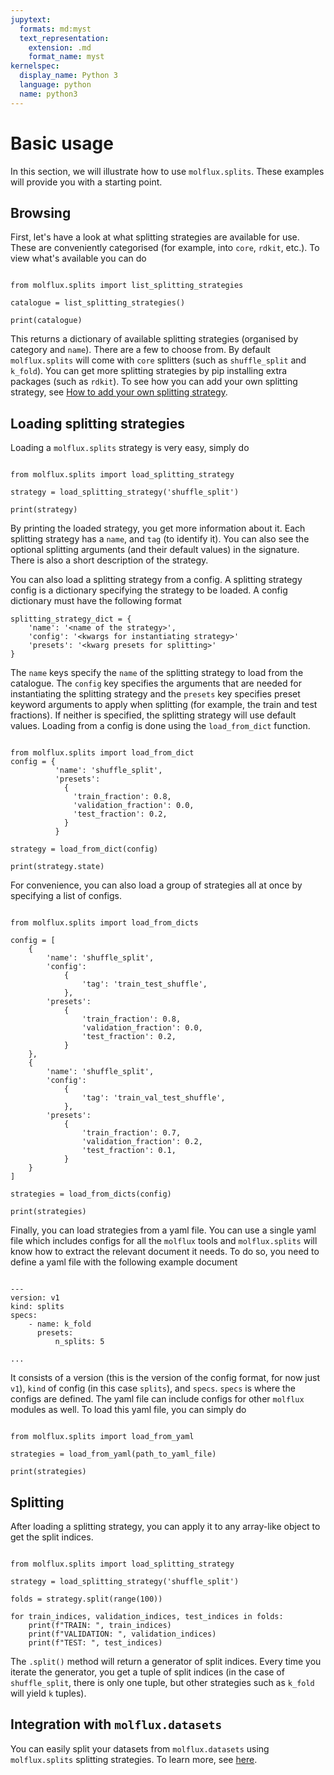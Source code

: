 ```yaml
---
jupytext:
  formats: md:myst
  text_representation:
    extension: .md
    format_name: myst
kernelspec:
  display_name: Python 3
  language: python
  name: python3
---
```


# Basic usage


In this section, we will illustrate how to use ``molflux.splits``. These examples will provide you with a starting
point.


## Browsing

First, let's have a look at what splitting strategies are available for use. These are conveniently categorised (for example,
into ``core``, ``rdkit``, etc.). To view what's available you can do

```{code-cell} ipython3

from molflux.splits import list_splitting_strategies

catalogue = list_splitting_strategies()

print(catalogue)
```

This returns a dictionary of available splitting strategies (organised by category and ``name``). There are a few to choose from.
By default ``molflux.splits`` will come with ``core`` splitters (such as ``shuffle_split`` and ``k_fold``). You can get more
splitting strategies by pip installing extra packages (such as ``rdkit``). To see how you can add your own splitting strategy, see
[How to add your own splitting strategy](how_to_add_splits.md).

## Loading splitting strategies

Loading a ``molflux.splits`` strategy is very easy, simply do

```{code-cell} ipython3

from molflux.splits import load_splitting_strategy

strategy = load_splitting_strategy('shuffle_split')

print(strategy)
```

By printing the loaded strategy, you get more information about it. Each splitting strategy has a ``name``, and ``tag``
(to identify it). You can also see the optional splitting arguments (and their default values) in the signature.
There is also a short description of the strategy.

You can also load a splitting strategy from a config. A splitting strategy config is a dictionary specifying the strategy to be
loaded. A config dictionary must have the following format
```{code-block} python
splitting_strategy_dict = {
    'name': '<name of the strategy>',
    'config': '<kwargs for instantiating strategy>'
    'presets': '<kwarg presets for splitting>'
}
```

The ``name`` keys specify the ``name`` of the splitting strategy to load from the catalogue.
The ``config`` key specifies the arguments that are needed for instantiating the splitting strategy and
the ``presets`` key specifies preset keyword arguments to apply when splitting (for example, the train and test fractions). If neither is
specified, the splitting strategy will use default values. Loading from a config is done using the ``load_from_dict``
function.

```{code-cell} ipython3

from molflux.splits import load_from_dict
config = {
          'name': 'shuffle_split',
          'presets':
            {
              'train_fraction': 0.8,
              'validation_fraction': 0.0,
              'test_fraction': 0.2,
            }
          }

strategy = load_from_dict(config)

print(strategy.state)
```

For convenience, you can also load a group of strategies all at once by specifying a list of configs.

```{code-cell} ipython3

from molflux.splits import load_from_dicts

config = [
    {
        'name': 'shuffle_split',
        'config':
            {
                'tag': 'train_test_shuffle',
            },
        'presets':
            {
                'train_fraction': 0.8,
                'validation_fraction': 0.0,
                'test_fraction': 0.2,
            }
    },
    {
        'name': 'shuffle_split',
        'config':
            {
                'tag': 'train_val_test_shuffle',
            },
        'presets':
            {
                'train_fraction': 0.7,
                'validation_fraction': 0.2,
                'test_fraction': 0.1,
            }
    }
]

strategies = load_from_dicts(config)

print(strategies)
```

Finally, you can load strategies from a yaml file. You can use a single yaml file which includes configs for all the ``molflux`` tools
and ``molflux.splits`` will know how to extract the relevant document it needs. To do so, you need to define a yaml file with the
following example document

```{code-block} yaml

---
version: v1
kind: splits
specs:
    - name: k_fold
      presets:
          n_splits: 5

...
```

It consists of a version (this is the version of the config format, for now just ``v1``), ``kind`` of config (in this case
``splits``), and ``specs``. ``specs`` is where the configs are defined. The yaml file can include
configs for other ``molflux`` modules as well. To load this yaml file, you can simply do


```{code-block} ipython3

from molflux.splits import load_from_yaml

strategies = load_from_yaml(path_to_yaml_file)

print(strategies)
```


## Splitting

After loading a splitting strategy, you can apply it to any array-like object to get the split indices.

```{code-cell} ipython3

from molflux.splits import load_splitting_strategy

strategy = load_splitting_strategy('shuffle_split')

folds = strategy.split(range(100))

for train_indices, validation_indices, test_indices in folds:
    print(f"TRAIN: ", train_indices)
    print(f"VALIDATION: ", validation_indices)
    print(f"TEST: ", test_indices)
```

The `.split()` method will return a generator of split indices. Every time you iterate the generator, you get a tuple of
split indices (in the case of ``shuffle_split``, there is only one tuple, but other strategies such as ``k_fold`` will yield
``k`` tuples).

## Integration with ``molflux.datasets``

 You can easily split your datasets from ``molflux.datasets`` using ``molflux.splits`` splitting strategies.
 To learn more, see [here](../datasets/splitting.md).
